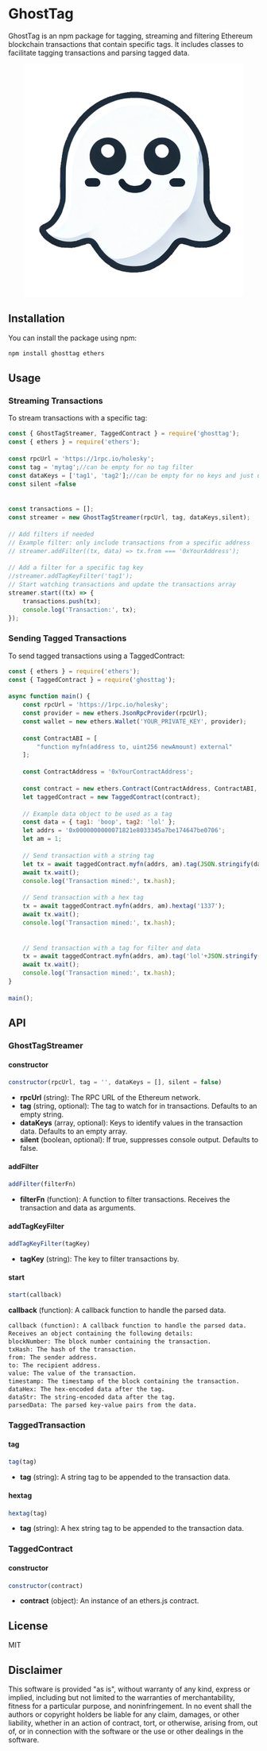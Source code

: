 
# GhostTag
GhostTag is an npm package for tagging, streaming and filtering Ethereum blockchain transactions that contain specific tags. It includes classes to facilitate tagging transactions and parsing tagged data.
<p align="center">
  <img src="./ghostTag.png" alt="GhostTag">
</p>

## Installation

You can install the package using npm:

```sh
npm install ghosttag ethers
```

## Usage

### Streaming Transactions

To stream transactions with a specific tag:

```javascript
const { GhostTagStreamer, TaggedContract } = require('ghosttag');
const { ethers } = require('ethers');

const rpcUrl = 'https://1rpc.io/holesky';
const tag = 'mytag';//can be empty for no tag filter
const dataKeys = ['tag1', 'tag2'];//can be empty for no keys and just use tag
const silent =false


const transactions = [];
const streamer = new GhostTagStreamer(rpcUrl, tag, dataKeys,silent);

// Add filters if needed
// Example filter: only include transactions from a specific address
// streamer.addFilter((tx, data) => tx.from === '0xYourAddress');

// Add a filter for a specific tag key
//streamer.addTagKeyFilter('tag1');
// Start watching transactions and update the transactions array
streamer.start((tx) => {
    transactions.push(tx);
    console.log('Transaction:', tx);
});
```

### Sending Tagged Transactions

To send tagged transactions using a TaggedContract:

```javascript
const { ethers } = require('ethers');
const { TaggedContract } = require('ghosttag');

async function main() {
    const rpcUrl = 'https://1rpc.io/holesky';
    const provider = new ethers.JsonRpcProvider(rpcUrl);
    const wallet = new ethers.Wallet('YOUR_PRIVATE_KEY', provider);

    const ContractABI = [
        "function myfn(address to, uint256 newAmount) external"
    ];

    const ContractAddress = '0xYourContractAddress';

    const contract = new ethers.Contract(ContractAddress, ContractABI, wallet);
    let taggedContract = new TaggedContract(contract);

    // Example data object to be used as a tag
    const data = { tag1: 'boop', tag2: 'lol' };
    let addrs = '0x0000000000071821e8033345a7be174647be0706';
    let am = 1;

    // Send transaction with a string tag
    let tx = await taggedContract.myfn(addrs, am).tag(JSON.stringify(data));
    await tx.wait();
    console.log('Transaction mined:', tx.hash);

    // Send transaction with a hex tag
    tx = await taggedContract.myfn(addrs, am).hextag('1337');
    await tx.wait();
    console.log('Transaction mined:', tx.hash);

    
    // Send transaction with a tag for filter and data
    tx = await taggedContract.myfn(addrs, am).tag('lol'+JSON.stringify(data));
    await tx.wait();
    console.log('Transaction mined:', tx.hash);
}

main();
```

## API

### GhostTagStreamer

#### constructor

```javascript
constructor(rpcUrl, tag = '', dataKeys = [], silent = false)
```

- **rpcUrl** (string): The RPC URL of the Ethereum network.
- **tag** (string, optional): The tag to watch for in transactions. Defaults to an empty string.
- **dataKeys** (array, optional): Keys to identify values in the transaction data. Defaults to an empty array.
- **silent** (boolean, optional): If true, suppresses console output. Defaults to false.

#### addFilter

```javascript
addFilter(filterFn)
```

- **filterFn** (function): A function to filter transactions. Receives the transaction and data as arguments.

#### addTagKeyFilter

```javascript
addTagKeyFilter(tagKey)
```

- **tagKey** (string): The key to filter transactions by.

#### start

```javascript
start(callback)
```

**callback** (function): A callback function to handle the parsed data.
```
callback (function): A callback function to handle the parsed data. Receives an object containing the following details:
blockNumber: The block number containing the transaction.
txHash: The hash of the transaction.
from: The sender address.
to: The recipient address.
value: The value of the transaction.
timestamp: The timestamp of the block containing the transaction.
dataHex: The hex-encoded data after the tag.
dataStr: The string-encoded data after the tag.
parsedData: The parsed key-value pairs from the data.
```

### TaggedTransaction

#### tag

```javascript
tag(tag)
```

- **tag** (string): A string tag to be appended to the transaction data.

#### hextag

```javascript
hextag(tag)
```

- **tag** (string): A hex string tag to be appended to the transaction data.

### TaggedContract

#### constructor

```javascript
constructor(contract)
```

- **contract** (object): An instance of an ethers.js contract.

## License

MIT

## Disclaimer

This software is provided "as is", without warranty of any kind, express or implied, including but not limited to the warranties of merchantability, fitness for a particular purpose, and noninfringement. In no event shall the authors or copyright holders be liable for any claim, damages, or other liability, whether in an action of contract, tort, or otherwise, arising from, out of, or in connection with the software or the use or other dealings in the software.
